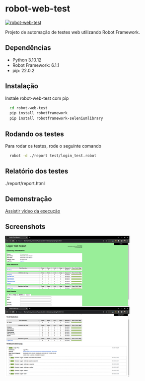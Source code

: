 # robot-web-test
[![robot-web-test](https://github.com/rlhorochovec/robot-web-test/actions/workflows/ci.yml/badge.svg)](https://github.com/rlhorochovec/robot-web-test/actions/workflows/ci.yml)

Projeto de automação de testes web utilizando Robot Framework.

## Dependências
- Python 3.10.12
- Robot Framework: 6.1.1
- pip: 22.0.2

## Instalação
Instale robot-web-test com pip

```bash
  cd robot-web-test
  pip install robotframework
  pip install robotframework-seleniumlibrary
```
## Rodando os testes
Para rodar os testes, rode o seguinte comando

```bash
  robot -d ./report test/login_test.robot
```

## Relatório dos testes
./report/report.html

## Demonstração
[Assistir vídeo da execução](https://youtu.be/Okg_H1dS9pU)

## Screenshots
<img src="https://github.com/rlhorochovec/robot-web-test/blob/develop/Screenshots/report.png" width="400" /> <img src="https://github.com/rlhorochovec/robot-web-test/blob/develop/Screenshots/log.png" width="400" />
